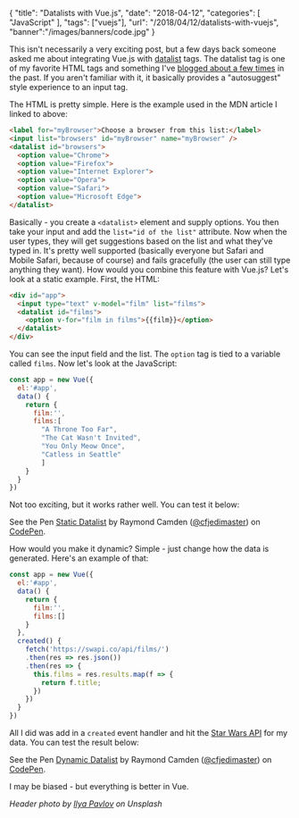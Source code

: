 {
	"title": "Datalists with Vue.js",
	"date": "2018-04-12",
	"categories": [
		"JavaScript"
	],
	"tags": ["vuejs"],
	"url": "/2018/04/12/datalists-with-vuejs",
	"banner":"/images/banners/code.jpg"
}

This isn't necessarily a very exciting post, but a few days back someone asked me about integrating Vue.js with [datalist](https://developer.mozilla.org/en-US/docs/Web/HTML/Element/datalist) tags. The datalist tag is one of my favorite HTML tags and something I've [blogged about a few times](https://www.raymondcamden.com/search/?q=datalist) in the past. If you aren't familiar with it, it basically provides a "autosuggest" style experience to an input tag. 

The HTML is pretty simple. Here is the example used in the MDN article I linked to above:

```html
<label for="myBrowser">Choose a browser from this list:</label>
<input list="browsers" id="myBrowser" name="myBrowser" />
<datalist id="browsers">
  <option value="Chrome">
  <option value="Firefox">
  <option value="Internet Explorer">
  <option value="Opera">
  <option value="Safari">
  <option value="Microsoft Edge">
</datalist>
```

Basically - you create a `<datalist>` element and supply options. You then take your input and add the `list="id of the list"` attribute. Now when the user types, they will get suggestions based on the list and what they've typed in. It's pretty well supported (basically everyone but Safari and Mobile Safari, because of course) and fails gracefully (the user can still type anything they want). How would you combine this feature with Vue.js? Let's look at a static example. First, the HTML:

```html
<div id="app">
  <input type="text" v-model="film" list="films">
  <datalist id="films">
    <option v-for="film in films">{{film}}</option>
  </datalist>
</div>
```

You can see the input field and the list. The `option` tag is tied to a variable called `films`. Now let's look at the JavaScript:

```js
const app = new Vue({
  el:'#app',
  data() {
    return {
      film:'',
      films:[
        "A Throne Too Far",
        "The Cat Wasn't Invited",
        "You Only Meow Once",
        "Catless in Seattle"
	    ]
	}
  }
})
```

Not too exciting, but it works rather well. You can test it below:

<p data-height="400" data-theme-id="0" data-slug-hash="PRvZyG" data-default-tab="js,result" data-user="cfjedimaster" data-embed-version="2" data-pen-title="Static Datalist" class="codepen">See the Pen <a href="https://codepen.io/cfjedimaster/pen/PRvZyG/">Static Datalist</a> by Raymond Camden (<a href="https://codepen.io/cfjedimaster">@cfjedimaster</a>) on <a href="https://codepen.io">CodePen</a>.</p>
<script async src="https://static.codepen.io/assets/embed/ei.js"></script>

How would you make it dynamic? Simple - just change how the data is generated. Here's an example of that:

```js
const app = new Vue({
  el:'#app',
  data() {
    return {
      film:'',
      films:[]
    }
  },
  created() {
    fetch('https://swapi.co/api/films/')
    .then(res => res.json())
    .then(res => {
      this.films = res.results.map(f => {
        return f.title;
      })
    })
  }
})
```

All I did was add in a `created` event handler and hit the [Star Wars API](https://swapi.co) for my data. You can test the result below:

<p data-height="400" data-theme-id="0" data-slug-hash="KoYrrg" data-default-tab="js,result" data-user="cfjedimaster" data-embed-version="2" data-pen-title="Dynamic Datalist" class="codepen">See the Pen <a href="https://codepen.io/cfjedimaster/pen/KoYrrg/">Dynamic Datalist</a> by Raymond Camden (<a href="https://codepen.io/cfjedimaster">@cfjedimaster</a>) on <a href="https://codepen.io">CodePen</a>.</p>
<script async src="https://static.codepen.io/assets/embed/ei.js"></script>

I may be biased - but everything is better in Vue.

<i>Header photo by <a href="https://unsplash.com/photos/OqtafYT5kTw?utm_source=unsplash&utm_medium=referral&utm_content=creditCopyText">Ilya Pavlov</a> on Unsplash</i>

